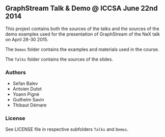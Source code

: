 ## GraphStream Talk & Demo @ ICCSA June 22nd 2014

This projext contains both the sources of the talks and the sources of the demo examples used for the presentation of GraphStream of the NeX talk on April 28-30 2015.


The ```Demos``` folder contains the examples and materials used in the course.

The ```Talks``` folder contains the sources of the slides.



### Authors

- Sefan Balev
- Antoien Dutot
- Yoann Pigné
- Guilhelm Savin
- Thibaut Démare

### License

See LICENSE file in respective subfolders ```Talks``` and ```Demos```.
